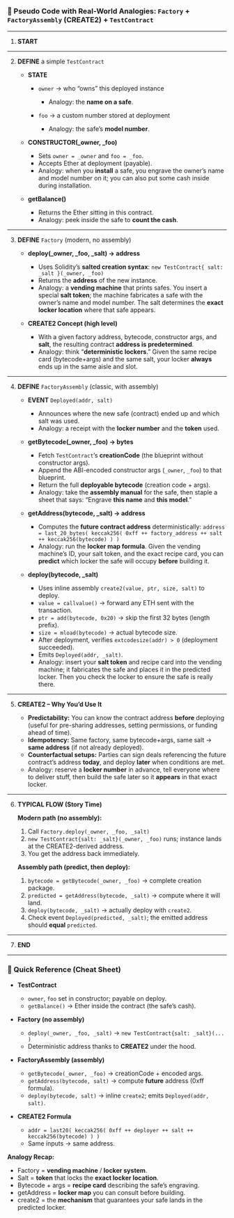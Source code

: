 ### 🧠 Pseudo Code with Real-World Analogies: `Factory` + `FactoryAssembly` (CREATE2) + `TestContract`

---

1. **START**

---

2. **DEFINE** a simple `TestContract`

   - **STATE**

     - `owner` → who “owns” this deployed instance

       - Analogy: the **name on a safe**.

     - `foo` → a custom number stored at deployment

       - Analogy: the safe’s **model number**.

   - **CONSTRUCTOR(\_owner, \_foo)**

     - Sets `owner = _owner` and `foo = _foo`.
     - Accepts Ether at deployment (payable).
     - Analogy: when you **install** a safe, you engrave the owner’s name and model number on it; you can also put some cash inside during installation.

   - **getBalance()**

     - Returns the Ether sitting in this contract.
     - Analogy: peek inside the safe to **count the cash**.

---

3. **DEFINE** `Factory` (modern, no assembly)

   - **deploy(\_owner, \_foo, \_salt) -> address**

     - Uses Solidity’s **salted creation syntax**:
       `new TestContract{ salt: _salt }(_owner, _foo)`
     - Returns the **address** of the new instance.
     - Analogy: a **vending machine** that prints safes. You insert a special **salt token**; the machine fabricates a safe with the owner’s name and model number. The salt determines the **exact locker location** where that safe appears.

   - **CREATE2 Concept (high level)**

     - With a given factory address, bytecode, constructor args, and **salt**, the resulting contract **address is predetermined**.
     - Analogy: think “**deterministic lockers**.” Given the same recipe card (bytecode+args) and the same salt, your locker **always** ends up in the same aisle and slot.

---

4. **DEFINE** `FactoryAssembly` (classic, with assembly)

   - **EVENT** `Deployed(addr, salt)`

     - Announces where the new safe (contract) ended up and which salt was used.
     - Analogy: a receipt with the **locker number** and the **token** used.

   - **getBytecode(\_owner, \_foo) -> bytes**

     - Fetch `TestContract`’s **creationCode** (the blueprint without constructor args).
     - Append the ABI-encoded constructor args (`_owner`, `_foo`) to that blueprint.
     - Return the full **deployable bytecode** (creation code + args).
     - Analogy: take the **assembly manual** for the safe, then staple a sheet that says:
       “Engrave **this name** and **this model**.”

   - **getAddress(bytecode, \_salt) -> address**

     - Computes the **future contract address** deterministically:
       `address = last_20_bytes( keccak256( 0xff ++ factory_address ++ salt ++ keccak256(bytecode) ) )`
     - Analogy: run the **locker map formula**. Given the vending machine’s ID, your salt token, and the exact recipe card, you can **predict** which locker the safe will occupy **before** building it.

   - **deploy(bytecode, \_salt)**

     - Uses inline assembly `create2(value, ptr, size, salt)` to deploy.
     - `value = callvalue()` → forward any ETH sent with the transaction.
     - `ptr = add(bytecode, 0x20)` → skip the first 32 bytes (length prefix).
     - `size = mload(bytecode)` → actual bytecode size.
     - After deployment, verifies `extcodesize(addr) > 0` (deployment succeeded).
     - Emits `Deployed(addr, _salt)`.
     - Analogy: insert your **salt token** and recipe card into the vending machine; it fabricates the safe and places it in the predicted locker. Then you check the locker to ensure the safe is really there.

---

5. **CREATE2 – Why You’d Use It**

   - **Predictability:** You can know the contract address **before** deploying (useful for pre-sharing addresses, setting permissions, or funding ahead of time).
   - **Idempotency:** Same factory, same bytecode+args, same salt → **same address** (if not already deployed).
   - **Counterfactual setups:** Parties can sign deals referencing the future contract’s address **today**, and deploy **later** when conditions are met.
   - Analogy: reserve a **locker number** in advance, tell everyone where to deliver stuff, then build the safe later so it **appears** in that exact locker.

---

6. **TYPICAL FLOW (Story Time)**

   **Modern path (no assembly):**

   1. Call `Factory.deploy(_owner, _foo, _salt)`
   2. `new TestContract{salt: _salt}(_owner, _foo)` runs; instance lands at the CREATE2-derived address.
   3. You get the address back immediately.

   **Assembly path (predict, then deploy):**

   1. `bytecode = getBytecode(_owner, _foo)` → complete creation package.
   2. `predicted = getAddress(bytecode, _salt)` → compute where it will land.
   3. `deploy(bytecode, _salt)` → actually deploy with `create2`.
   4. Check event `Deployed(predicted, _salt)`; the emitted address should **equal** `predicted`.

---

7. **END**

---

### 🔎 Quick Reference (Cheat Sheet)

- **TestContract**

  - `owner`, `foo` set in constructor; payable on deploy.
  - `getBalance()` → Ether inside the contract (the safe’s cash).

- **Factory (no assembly)**

  - `deploy(_owner, _foo, _salt)` → `new TestContract{salt: _salt}(... )`
  - Deterministic address thanks to **CREATE2** under the hood.

- **FactoryAssembly (assembly)**

  - `getBytecode(_owner, _foo)` → creationCode + encoded args.
  - `getAddress(bytecode, salt)` → compute **future** address (0xff formula).
  - `deploy(bytecode, salt)` → inline `create2`; emits `Deployed(addr, salt)`.

- **CREATE2 Formula**

  - `addr = last20( keccak256( 0xff ++ deployer ++ salt ++ keccak256(bytecode) ) )`
  - Same inputs → same address.

**Analogy Recap:**

- Factory = **vending machine** / **locker system**.
- Salt = **token** that locks the **exact locker location**.
- Bytecode + args = **recipe card** describing the safe’s engraving.
- getAddress = **locker map** you can consult before building.
- create2 = the **mechanism** that guarantees your safe lands in the predicted locker.
